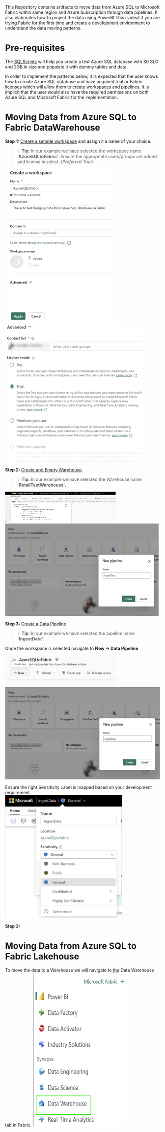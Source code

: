 This Repository contains artifacts to move data from Azure SQL to Microsoft Fabric within same region and Azure Subscription through data pipelines. It also elaborates how to project the data using PowerBI
This is ideal if you are trying Fabric for the first time and create a development environment to understand the data moving patterns. 

# Pre-requisites
The [SQLScripts](/Assests/SQLScripts/) will help you create a test Azure SQL database with S0 SLO and 2GB in size and populate it with dummy tables and data. 

In order to implement the patterns below, it is expected that the user knows how to create Azure SQL database and have acquired trial or Fabric licenses which will allow them to create workspaces and pipelines. It is implicit that the user would also have the required permissions on both Azure SQL and Microsoft Fabric for the implementation.

# Moving Data from Azure SQL to Fabric DataWarehouse
**Step 1:** [Create a sample workspace](https://learn.microsoft.com/power-bi/collaborate-share/service-create-the-new-workspaces#create-a-workspace) and assign it a name of your choice. 
> :bulb: **Tip:** In our example we have selected the workspace name **'AzureSQLtoFabric'**. Ensure the appropriate users/groups are added and license is select. (*Preferred Trail*)

<img src='/Assests/Media/CreateWorkspace.PNG' width='350' height='500'><img src='/Assests/Media/AdvancedTab.PNG' width='450' height='450'>

**Step 2:** [Create and Empty Warehouse](https://learn.microsoft.com/fabric/data-warehouse/create-warehouse#create-a-warehouse-using-the-home-hub).
> :bulb: **Tip:** In our example we have selected the Warehouse name **'RetailTestWarehouse'**. 

<img src='/Assests/Media/Warehouse.PNG' width='360' height='100'><img src='/Assests/Media/SamplePipeline.PNG' width='500' height='300'>

**Step 3:** [Create a Data Pipeline](https://learn.microsoft.com/fabric/data-factory/create-first-pipeline-with-sample-data#create-a-data-pipeline)
> :bulb: **Tip:** In our example we have selected the pipeline name **'IngestData'**. 

Once the workspace is selected navigate to **New -> Data Pipeline**

<img src='/Assests/Media/NewButton.PNG' width='360' height='100'><img src='/Assests/Media/SamplePipeline.PNG' width='600' height='300'>

Ensure the right Sensitivity Label is mapped based on your development requirement.</br>
<img src='/Assests/Media/SensitivityLabel.PNG' width='380' height='400'>

**Step 3:**


# Moving Data from Azure SQL to Fabric Lakehouse
To move the data to a Warehouse we will navigate to the Data Warehouse tab in Fabric.
<img src='/Assests/Media/FabricOptions.PNG' width='300' height='500'>